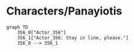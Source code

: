 # Characters/Panayiotis


```mermaid
graph TD
    356_0["Actor_356"]
    356_1["Actor_356: Stay in line, please."]
    356_0 --> 356_1
```